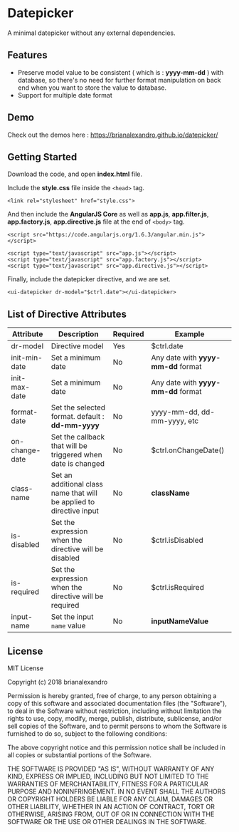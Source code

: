 # Datepicker
A minimal datepicker without any external dependencies.

## Features
* Preserve model value to be consistent ( which is : **yyyy-mm-dd** ) with database, so there's no need for further format manipulation on back end when you want to store the value to database.
* Support for multiple date format

## Demo
Check out the demos here : https://brianalexandro.github.io/datepicker/

## Getting Started
Download the code, and open **index.html** file.

Include the **style.css** file inside the ```<head>``` tag.

```
<link rel="stylesheet" href="style.css">
```

And then include the **AngularJS Core** as well as **app.js**, **app.filter.js**, **app.factory.js**, **app.directive.js** file at the end of ```<body>``` tag.

```
<script src="https://code.angularjs.org/1.6.3/angular.min.js"></script>

<script type="text/javascript" src="app.js"></script>
<script type="text/javascript" src="app.factory.js"></script>
<script type="text/javascript" src="app.directive.js"></script>
```

Finally, include the datepicker directive, and we are set.

```
<ui-datepicker dr-model="$ctrl.date"></ui-datepicker>
```

## List of Directive Attributes

| Attribute | Description | Required | Example |
| --- | --- | --- | --- |
| dr-model | Directive model | Yes | $ctrl.date |
| init-min-date | Set a minimum date | No | Any date with **yyyy-mm-dd** format |
| init-max-date | Set a minimum date | No | Any date with **yyyy-mm-dd** format |
| format-date | Set the selected format. default : **dd-mm-yyyy** | No | yyyy-mm-dd, dd-mm-yyyy, etc |
| on-change-date | Set the callback that will be triggered when date is changed | No | $ctrl.onChangeDate() |
| class-name | Set an additional class name that will be applied to directive input | No | **className** |
| is-disabled | Set the expression when the directive will be disabled | No | $ctrl.isDisabled |
| is-required | Set the expression when the directive will be required | No | $ctrl.isRequired |
| input-name | Set the input ```name``` value | No | **inputNameValue** |

## License
MIT License

Copyright (c) 2018 brianalexandro

Permission is hereby granted, free of charge, to any person obtaining a copy
of this software and associated documentation files (the "Software"), to deal
in the Software without restriction, including without limitation the rights
to use, copy, modify, merge, publish, distribute, sublicense, and/or sell
copies of the Software, and to permit persons to whom the Software is
furnished to do so, subject to the following conditions:

The above copyright notice and this permission notice shall be included in all
copies or substantial portions of the Software.

THE SOFTWARE IS PROVIDED "AS IS", WITHOUT WARRANTY OF ANY KIND, EXPRESS OR
IMPLIED, INCLUDING BUT NOT LIMITED TO THE WARRANTIES OF MERCHANTABILITY,
FITNESS FOR A PARTICULAR PURPOSE AND NONINFRINGEMENT. IN NO EVENT SHALL THE
AUTHORS OR COPYRIGHT HOLDERS BE LIABLE FOR ANY CLAIM, DAMAGES OR OTHER
LIABILITY, WHETHER IN AN ACTION OF CONTRACT, TORT OR OTHERWISE, ARISING FROM,
OUT OF OR IN CONNECTION WITH THE SOFTWARE OR THE USE OR OTHER DEALINGS IN THE
SOFTWARE.
